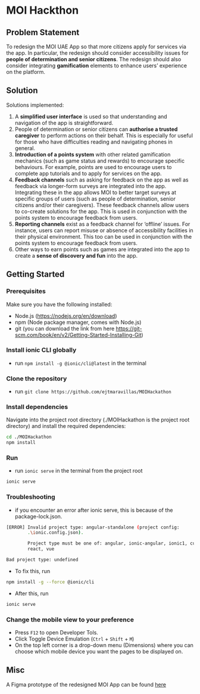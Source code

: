 # MOI Hackthon

## Problem Statement
To redesign the MOI UAE App so that more citizens apply for services via the app. In particular, the redesign should consider accessibility issues for **people of determination and senior citizens**. The redesign should also consider integrating **gamification** elements to enhance users’ experience on the platform. 

## Solution
Solutions implemented: 
1.	A **simplified user interface** is used so that understanding and navigation of the app is straightforward.
2.	People of determination or senior citizens can **authorise a trusted caregiver** to perform actions on their behalf. This is especially for useful for those who have difficulties reading and navigating phones in general. 
3.	**Introduction of a points system** with other related gamification mechanics (such as game status and rewards) to encourage specific behaviours. For example, points are used to encourage users to complete app tutorials and to apply for services on the app. 
4.	**Feedback channels** such as asking for feedback on the app as well as feedback via longer-form surveys are integrated into the app. Integrating these in the app allows MOI to better target surveys at specific groups of users (such as people of determination, senior citizens and/or their caregivers). These feedback channels allow users to co-create solutions for the app. This is used in conjunction with the points system to encourage feedback from users. 
5.	**Reporting channels** exist as a feedback channel for ‘offline’ issues. For instance, users can report misuse or absence of accessibility facilities in their physical environment. This too can be used in conjunction with the points system to encourage feedback from users. 
6.	Other ways to earn points such as games are integrated into the app to create a **sense of discovery and fun** into the app. 

## Getting Started

### Prerequisites
Make sure you have the following installed:

- Node.js (https://nodejs.org/en/download)
- npm (Node package manager, comes with Node.js)
- git (you can download the link from here https://git-scm.com/book/en/v2/Getting-Started-Installing-Git)

### Install ionic CLI globally

- run `npm install -g @ionic/cli@latest` in the terminal

### Clone the repository

- run `git clone https://github.com/ejtmaravillas/MOIHackathon`

### Install dependencies

Navigate into the project root directory (./MOIHackathon is the project root directory) and install the required dependencies:

```bash
cd ./MOIHackathon 
npm install
```

### Run

- run `ionic serve` in the terminal from the project root

```bash
ionic serve
```
### Troubleshooting

- if you encounter an error after ionic serve, this is because of the package-lock.json.

```bash
[ERROR] Invalid project type: angular-standalone (project config:
        .\ionic.config.json).

        Project type must be one of: angular, ionic-angular, ionic1, custom,   
        react, vue

Bad project type: undefined
```

- To fix this, run 
```bash
npm install -g --force @ionic/cli
```

- After this, run
```bash
ionic serve
```
### Change the mobile view to your preference

- Press `F12` to open Developer Tols.
- Click Toggle Device Emulation (`Ctrl` + `Shift` + `M`)
- On the top left corner is a drop-down menu (Dimensions) where you can choose which mobile device you want the pages to be displayed on.

## Misc
A Figma prototype of the redesigned MOI App can be found [here](https://www.figma.com/proto/hj5UAqNIwyWJgQ5gMgHk92/MOI?page-id=0%3A1&node-id=208-5409&viewport=-983%2C416%2C0.13&t=j0Z1ycdxIDhtfx4D-1&scaling=min-zoom&starting-point-node-id=208%3A5409)
